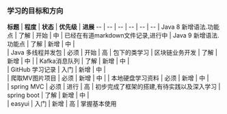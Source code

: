 ### 学习的目标和方向

**标题** | **程度** | **状态** | **优先级** | **进展** 
-- | -- | -- | -- | -- | --
| Java 8 新增语法.功能点 |	了解 |	开始 |	中	| 已经在有道markdown文件记录,进行中
| Java 9 新增语法.功能点 |	了解	| 新增	| 中 |	
| Java 多线程并发包 |	必须 |	开始	| 高	| 包下的类学习
| 区块链业务开发 |	了解 |	新增	| 中	|
| Kafka消息队列 |	了解	| 新增	| 中 |	
| GitHub 学习记录	| 入门	| 新增	| 中 |	
| 爬取MV图片项目	| 必须 |	新增	| 中	|
| 本地硬盘学习资料 |	必须	| 新增	| 中 |	
| spring MVC	| 必须	| 进行	| 高	| 初步完成了框架的搭建,有待实践以及深入学习
| spring boot	 | 了解	| 新增	| 中 |	
| easyui	| 入门	| 新增	| 高	| 掌握基本使用
